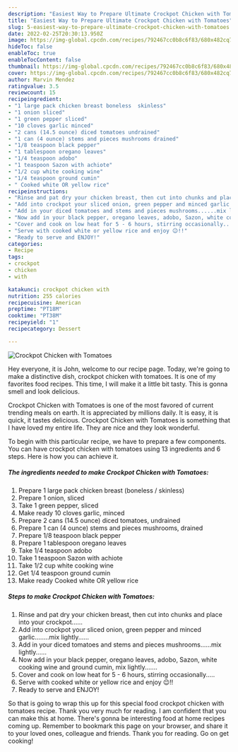 ```yaml
---
description: "Easiest Way to Prepare Ultimate Crockpot Chicken with Tomatoes"
title: "Easiest Way to Prepare Ultimate Crockpot Chicken with Tomatoes"
slug: 5-easiest-way-to-prepare-ultimate-crockpot-chicken-with-tomatoes
date: 2022-02-25T20:30:13.950Z
image: https://img-global.cpcdn.com/recipes/792467cc0b8c6f83/680x482cq70/crockpot-chicken-with-tomatoes-recipe-main-photo.jpg
hideToc: false
enableToc: true
enableTocContent: false
thumbnail: https://img-global.cpcdn.com/recipes/792467cc0b8c6f83/680x482cq70/crockpot-chicken-with-tomatoes-recipe-main-photo.jpg
cover: https://img-global.cpcdn.com/recipes/792467cc0b8c6f83/680x482cq70/crockpot-chicken-with-tomatoes-recipe-main-photo.jpg
author: Marvin Mendez
ratingvalue: 3.5
reviewcount: 15
recipeingredient:
- "1 large pack chicken breast boneless  skinless"
- "1 onion sliced"
- "1 green pepper sliced"
- "10 cloves garlic minced"
- "2 cans (14.5 ounce) diced tomatoes undrained"
- "1 can (4 ounce) stems and pieces mushrooms drained"
- "1/8 teaspoon black pepper"
- "1 tablespoon oregano leaves"
- "1/4 teaspoon adobo"
- "1 teaspoon Sazon with achiote"
- "1/2 cup white cooking wine"
- "1/4 teaspoon ground cumin"
- " Cooked white OR yellow rice"
recipeinstructions:
- "Rinse and pat dry your chicken breast, then cut into chunks and place into your crockpot......"
- "Add into crockpot your sliced onion, green pepper and minced garlic........mix lightly......"
- "Add in your diced tomatoes and stems and pieces mushrooms......mix lightly......"
- "Now add in your black pepper, oregano leaves, adobo, Sazon, white cooking wine and ground cumin, mix lightly......."
- "Cover and cook on low heat for 5 - 6 hours, stirring occasionally....."
- "Serve with cooked white or yellow rice and enjoy 😉!!"
- "Ready to serve and ENJOY!"
categories:
- Recipe
tags:
- crockpot
- chicken
- with

katakunci: crockpot chicken with 
nutrition: 255 calories
recipecuisine: American
preptime: "PT18M"
cooktime: "PT38M"
recipeyield: "1"
recipecategory: Dessert

---
```



![Crockpot Chicken with Tomatoes](https://img-global.cpcdn.com/recipes/792467cc0b8c6f83/680x482cq70/crockpot-chicken-with-tomatoes-recipe-main-photo.jpg)

Hey everyone, it is John, welcome to our recipe page. Today, we're going to make a distinctive dish, crockpot chicken with tomatoes. It is one of my favorites food recipes. This time, I will make it a little bit tasty. This is gonna smell and look delicious.



Crockpot Chicken with Tomatoes is one of the most favored of current trending meals on earth. It is appreciated by millions daily. It is easy, it is quick, it tastes delicious. Crockpot Chicken with Tomatoes is something that I have loved my entire life. They are nice and they look wonderful.


To begin with this particular recipe, we have to prepare a few components. You can have crockpot chicken with tomatoes using 13 ingredients and 6 steps. Here is how you can achieve it.

<!--inarticleads1-->

##### The ingredients needed to make Crockpot Chicken with Tomatoes:

1. Prepare 1 large pack chicken breast (boneless / skinless)
1. Prepare 1 onion, sliced
1. Take 1 green pepper, sliced
1. Make ready 10 cloves garlic, minced
1. Prepare 2 cans (14.5 ounce) diced tomatoes, undrained
1. Prepare 1 can (4 ounce) stems and pieces mushrooms, drained
1. Prepare 1/8 teaspoon black pepper
1. Prepare 1 tablespoon oregano leaves
1. Take 1/4 teaspoon adobo
1. Take 1 teaspoon Sazon with achiote
1. Take 1/2 cup white cooking wine
1. Get 1/4 teaspoon ground cumin
1. Make ready  Cooked white OR yellow rice




<!--inarticleads2-->

##### Steps to make Crockpot Chicken with Tomatoes:

1. Rinse and pat dry your chicken breast, then cut into chunks and place into your crockpot......
1. Add into crockpot your sliced onion, green pepper and minced garlic........mix lightly......
1. Add in your diced tomatoes and stems and pieces mushrooms......mix lightly......
1. Now add in your black pepper, oregano leaves, adobo, Sazon, white cooking wine and ground cumin, mix lightly.......
1. Cover and cook on low heat for 5 - 6 hours, stirring occasionally.....
1. Serve with cooked white or yellow rice and enjoy 😉!!
1. Ready to serve and ENJOY!



So that is going to wrap this up for this special food crockpot chicken with tomatoes recipe. Thank you very much for reading. I am confident that you can make this at home. There's gonna be interesting food at home recipes coming up. Remember to bookmark this page on your browser, and share it to your loved ones, colleague and friends. Thank you for reading. Go on get cooking!
